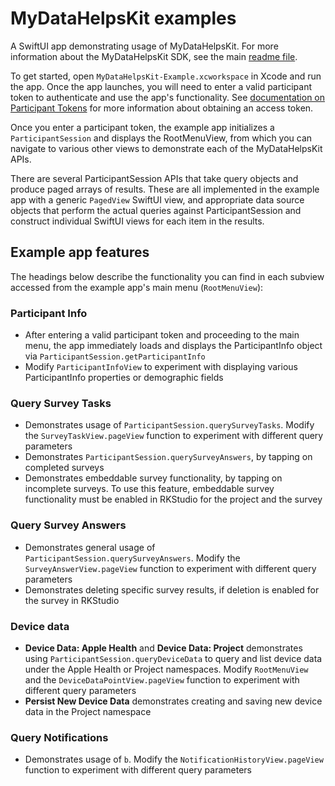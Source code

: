 # MyDataHelpsKit examples

A SwiftUI app demonstrating usage of MyDataHelpsKit. For more information about the MyDataHelpsKit SDK, see the main [readme file](https://github.com/CareEvolution/MyDataHelpsKit-iOS).

To get started, open `MyDataHelpsKit-Example.xcworkspace` in Xcode and run the app. Once the app launches, you will need to enter a valid participant token to authenticate and use the app's functionality. See [documentation on Participant Tokens](https://developer.rkstudio.careevolution.com/sdk/participant_tokens.html) for more information about obtaining an access token.

Once you enter a participant token, the example app initializes a `ParticipantSession` and displays the RootMenuView, from which you can navigate to various other views to demonstrate each of the MyDataHelpsKit APIs.

There are several ParticipantSession APIs that take query objects and produce paged arrays of results. These are all implemented in the example app with a generic `PagedView` SwiftUI view, and appropriate data source objects that perform the actual queries against ParticipantSession and construct individual SwiftUI views for each item in the results.

## Example app features

The headings below describe the functionality you can find in each subview accessed from the example app's main menu (`RootMenuView`):

### Participant Info

- After entering a valid participant token and proceeding to the main menu, the app immediately loads and displays the ParticipantInfo object via `ParticipantSession.getParticipantInfo`
- Modify `ParticipantInfoView` to experiment with displaying various ParticipantInfo properties or demographic fields

### Query Survey Tasks

- Demonstrates usage of `ParticipantSession.querySurveyTasks`. Modify the `SurveyTaskView.pageView` function to experiment with different query parameters
- Demonstrates `ParticipantSession.querySurveyAnswers`, by tapping on completed surveys
- Demonstrates embeddable survey functionality, by tapping on incomplete surveys. To use this feature, embeddable survey functionality must be enabled in RKStudio for the project and the survey

### Query Survey Answers

- Demonstrates general usage of `ParticipantSession.querySurveyAnswers`. Modify the `SurveyAnswerView.pageView` function to experiment with different query parameters
- Demonstrates deleting specific survey results, if deletion is enabled for the survey in RKStudio

### Device data

- **Device Data: Apple Health** and **Device Data: Project** demonstrates using `ParticipantSession.queryDeviceData` to query and list device data under the Apple Health or Project namespaces. Modify `RootMenuView` and the `DeviceDataPointView.pageView` function to experiment with different query parameters
- **Persist New Device Data** demonstrates creating and saving new device data in the Project namespace

### Query Notifications

- Demonstrates usage of `b`. Modify the `NotificationHistoryView.pageView` function to experiment with different query parameters
